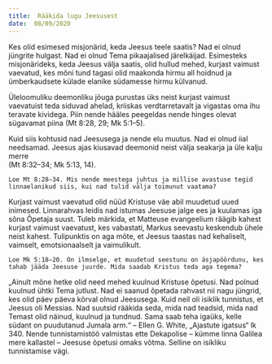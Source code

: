 ```yaml
---
title:  Rääkida lugu Jeesusest
date:  08/09/2020
---
```


Kes olid esimesed misjonärid, keda Jeesus teele saatis? Nad ei olnud jüngrite hulgast. Nad ei olnud Tema pikaajalised järelkäijad. Esimesteks misjonärideks, keda Jeesus välja saatis, olid hullud mehed, kurjast vaimust vaevatud, kes mõni tund tagasi olid maakonda hirmu all hoidnud ja ümberkaudsete külade elanike südamesse hirmu külvanud.

Üleloomuliku deemonliku jõuga purustas üks neist kurjast vaimust vaevatuist teda siduvad ahelad, kriiskas verdtarretavalt ja vigastas oma ihu teravate kividega. Piin nende hääles peegeldas nende hinges olevat sügavamat piina (Mt 8:28, 29; Mk 5:1–5).

Kuid siis kohtusid nad Jeesusega ja nende elu muutus. Nad ei olnud iial needsamad. Jeesus ajas kiusavad deemonid neist välja seakarja ja üle kalju merre  
(Mt 8:32–34; Mk 5:13, 14).

`Loe Mt 8:28–34. Mis nende meestega juhtus ja millise avastuse tegid linnaelanikud siis, kui nad tulid välja toimunut vaatama?`

Kurjast vaimust vaevatud olid nüüd Kristuse väe abil muudetud uued inimesed. Linnarahvas leidis nad istumas Jeesuse jalge ees ja kuulamas iga sõna Õpetaja suust. Tuleb märkida, et Matteuse evangeelium räägib kahest kurjast vaimust vaevatust, kes vabastati, Markus seevastu keskendub ühele neist kahest. Tulipunktis on aga mõte, et Jeesus taastas nad kehaliselt, vaimselt, emotsionaalselt ja vaimulikult.

`Loe Mk 5:18–20. On ilmselge, et muudetud seestunu on äsjapöördunu, kes tahab jääda Jeesuse juurde. Mida saadab Kristus teda aga tegema?`

„Ainult mõne hetke olid need mehed kuulnud Kristuse õpetusi. Nad polnud kuulnud ühtki Tema jutlust. Nad ei saanud õpetada rahvast nii nagu jüngrid, kes olid päev päeva kõrval olnud Jeesusega. Kuid neil oli isiklik tunnistus, et Jeesus oli Messias. Nad suutsid rääkida seda, mida nad teadsid, mida nad Temast olid näinud, kuulnud ja tundnud. Sama saab teha igaüks, kelle südant on puudutanud Jumala arm.“ – Ellen G. White, „Ajastute igatsus“ lk 340. Nende tunnistamistöö valmistas ette Dekapolise – kümme linna Galilea mere kallastel – Jeesuse õpetusi omaks võtma. Selline on isikliku tunnistamise vägi.
